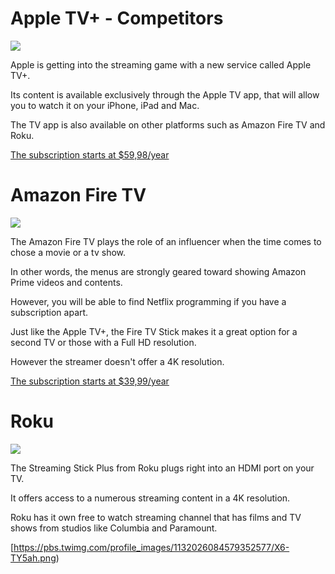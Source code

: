 
# Apple TV+ - Competitors

![](https://pbs.twimg.com/profile_images/1110241147773829121/x5CQIvx7_400x400.png)

Apple is getting into the streaming game with a new service called Apple TV+. 

Its content is available exclusively through the Apple TV app, that will allow you to watch it on your iPhone, iPad and Mac. 

The TV app is also available on other platforms such as Amazon Fire TV and Roku.

[The subscription starts at $59,98/year](https://www.apple.com/ca/apple-tv-plus/)

# Amazon Fire TV

![](https://i.redd.it/an7tbzxpd3i31.png)

The Amazon Fire TV plays the role of an influencer when the time comes to chose a movie or a tv show. 

In other words, the menus are strongly geared toward showing Amazon Prime videos and contents. 

However, you will be able to find Netflix programming if you have a subscription apart. 

Just like the Apple TV+, the Fire TV Stick makes it a great option for a second TV or those with a Full HD resolution. 

However the streamer doesn't offer a 4K resolution. 

[The subscription starts at $39,99/year](https://www.amazon.com/subscription-Network-Kitchen-additional-auto-renewal/dp/B086PHBT95)

# Roku

![](https://cigars.roku.com/v1/http%3A%2F%2Fimage.roku.com%2Fw%2Frapid%2Fimages%2Fundefined%2F89bf7eb3-341d-4226-8fff-8f1a17f6ea31.jpg)

The Streaming Stick Plus from Roku plugs right into an HDMI port on your TV.  

It offers access to a numerous streaming content in a 4K resolution. 

Roku has it own free to watch streaming channel that has films and TV shows from studios like Columbia and Paramount.

[https://pbs.twimg.com/profile_images/1132026084579352577/X6-TY5ah.png)




